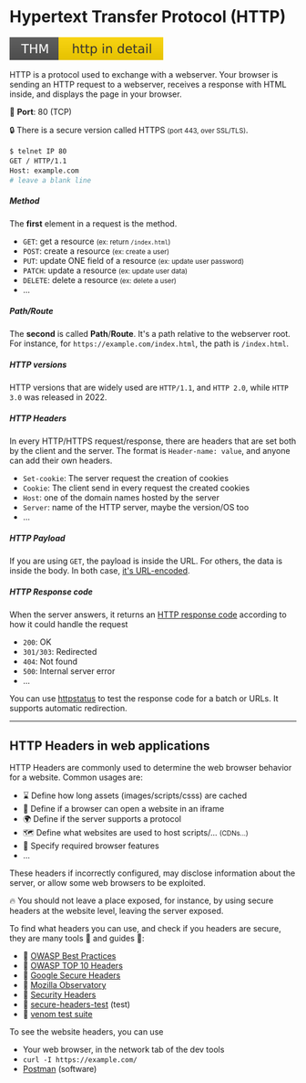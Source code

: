 # Hypertext Transfer Protocol (HTTP)

[![httpindetail](../../../cybersecurity/_badges/thm/httpindetail.svg)](https://tryhackme.com/room/httpindetail)

<div class="row row-cols-md-2"><div>

HTTP is a protocol used to exchange with a webserver. Your browser is sending an HTTP request to a webserver, receives a response with HTML inside, and displays the page in your browser.

🐊️ **Port**: 80 (TCP)

🔒 There is a secure version called HTTPS <small>(port 443, over SSL/TLS)</small>.

```bash
$ telnet IP 80
GET / HTTP/1.1
Host: example.com
# leave a blank line
```

##### Method

The **first** element in a request is the method.

* `GET`: get a resource  <small>(ex: return `/index.html`)</small>
* `POST`: create a resource <small>(ex: create a user)</small>
* `PUT`: update ONE field of a resource <small>(ex: update user password)</small>
* `PATCH`: update a resource <small>(ex: update user data)</small>
* `DELETE`: delete a resource  <small>(ex: delete a user)</small>
* ...

##### Path/Route

The **second** is called **Path**/**Route**. It's a path relative to the webserver root. For instance, for `https://example.com/index.html`, the path is `/index.html`.
</div><div>

##### HTTP versions

HTTP versions that are widely used are `HTTP/1.1`, and `HTTP 2.0`, while `HTTP 3.0` was released in 2022.

##### HTTP Headers

In every HTTP/HTTPS request/response, there are headers that are set both by the client and the server. The format is `Header-name: value`, and anyone can add their own headers.

* `Set-cookie`: The server request the creation of cookies
* `Cookie`: The client send in every request the created cookies
* `Host`: one of the domain names hosted by the server
* `Server`: name of the HTTP server, maybe the version/OS too
* ...

##### HTTP Payload

If you are using `GET`, the payload is inside the URL. For others, the data is inside the body. In both case, [it's URL-encoded](/programming-languages/others/encoding/index.md).

##### HTTP Response code

When the server answers, it returns an [HTTP response code](https://developer.mozilla.org/en-US/docs/Web/HTTP/Status) according to how it could handle the request

* `200`: OK
* `301/303`: Redirected
* `404`: Not found
* `500`: Internal server error
* ...

You can use [httpstatus](https://httpstatus.io/) to test the response code for a batch or URLs. It supports automatic redirection.
</div></div>

<hr class="sep-both">

## HTTP Headers in web applications

<div class="row row-cols-md-2"><div>

HTTP Headers are commonly used to determine the web browser behavior for a website. Common usages are:

* ⌛ Define how long assets (images/scripts/csss) are cached
* 🔑 Define if a browser can open a website in an iframe
* 🌍 Define if the server supports a protocol
* 🗺️ Define what websites are used to host scripts/... <small>(CDNs...)</small>
* 🚀 Specify required browser features
* ...

These headers if incorrectly configured, may disclose information about the server, or allow some web browsers to be exploited.

🔥 You should not leave a place exposed, for instance, by using secure headers at the website level, leaving the server exposed.
</div><div>

To find what headers you can use, and check if you headers are secure, they are many tools 🔨 and guides 📗:

* 📗 [OWASP Best Practices](https://owasp.org/www-project-secure-headers/#div-bestpractices)
* 📗 [OWASP TOP 10 Headers](https://owasp.org/www-project-secure-headers/#div-top)
* 📗 [Google Secure Headers](https://web.dev/security-headers/)
* 🔨 [Mozilla Observatory](https://observatory.mozilla.org/)
* 🔨 [Security Headers](https://securityheaders.com/)
* 🔨 [secure-headers-test](https://domsignal.com/secure-header-test) (test)
* 🔨 [venom test suite](https://github.com/oshp/oshp-validator)

To see the website headers, you can use

* Your web browser, in the network tab of the dev tools
* `curl -I https://example.com/`
* [Postman](https://www.postman.com/) (software)
</div></div>
